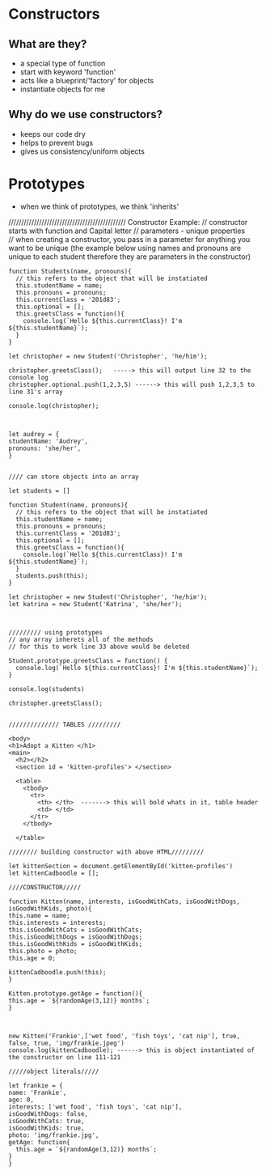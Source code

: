 # Constructors

## What are they?
 - a special type of function
  - start with keyword 'function'
  - acts like a blueprint/'factory' for objects
  - instantiate objects for me

## Why do we use constructors?
  - keeps our code dry
  - helps to prevent bugs
  - gives us consistency/uniform objects

# Prototypes
  - when we think of prototypes, we think 'inherits'
  

//////////////////////////////////////////////
Constructor Example:
// constructor starts with function and Capital letter
// parameters - unique properties  
// when creating a constructor, you pass in a parameter for anything you want to be unique (the example below using names and pronouns are unique to each student therefore they are parameters in the constructor)


  ```
  function Students(name, pronouns){
    // this refers to the object that will be instatiated
    this.studentName = name;
    this.pronouns = pronouns;
    this.currentClass = '201d83';
    this.optional = [];
    this.greetsClass = function(){
      console.log(`Hello ${this.currentClass}! I'm ${this.studentName}`);
    }
  }

let christopher = new Student('Christopher', 'he/him');

christopher.greetsClass();   -----> this will output line 32 to the console log
christopher.optional.push(1,2,3,5) ------> this will push 1,2,3,5 to line 31's array

console.log(christopher);



let audrey = {
  studentName: 'Audrey',
  pronouns: 'she/her',
}


//// can store objects into an array

let students = []

function Student(name, pronouns){
    // this refers to the object that will be instatiated
    this.studentName = name;
    this.pronouns = pronouns;
    this.currentClass = '201d83';
    this.optional = [];
    this.greetsClass = function(){
      console.log(`Hello ${this.currentClass}! I'm ${this.studentName}`);
    }
    students.push(this);
  }

  let christopher = new Student('Christopher', 'he/him');
  let katrina = new Student('Katrina', 'she/her');



///////// using prototypes 
// any array inherets all of the methods
// for this to work line 33 above would be deleted

Student.prototype.greetsClass = function() {
    console.log(`Hello ${this.currentClass}! I'm ${this.studentName}`);
}

console.log(students)

christopher.greetsClass();


////////////// TABLES /////////

<body>
  <h1>Adopt a Kitten </h1>
  <main>
    <h2></h2>
    <section id = 'kitten-profiles'> </section>

    <table>
      <tbody>
        <tr>
          <th> </th>  -------> this will bold whats in it, table header
          <td> </td> 
        </tr>
      </tbody>

    </table>

//////// building constructor with above HTML/////////

let kittenSection = document.getElementById('kitten-profiles')
let kittenCadboodle = [];

////CONSTRUCTOR/////

function Kitten(name, interests, isGoodWithCats, isGoodWithDogs, isGoodWithKids, photo){
  this.name = name;
  this.interests = interests;
  this.isGoodWithCats = isGoodWithCats;
  this.isGoodWithDogs = isGoodWithDogs;
  this.isGoodWithKids = isGoodWithKids;
  this.photo = photo;
  this.age = 0;

  kittenCadboodle.push(this);
}

Kitten.prototype.getAge = function(){
  this.age = `${randomAge(3,12)} months`;
}



new Kitten('Frankie',['wet food', 'fish toys', 'cat nip'], true, false, true, 'img/frankie.jpeg')
console.log(kittenCadboodle); ------> this is object instantiated of the constructor on line 111-121

/////object literals/////

let frankie = {
  name: 'Frankie',
  age: 0,
  interests: ['wet food', 'fish toys', 'cat nip'],
  isGoodWithDogs: false,
  isGoodWithCats: true,
  isGoodWithKids: true,
  photo: 'img/frankie.jpg',
  getAge: function{
    this.age = `${randomAge(3,12)} months`;
  }
}
